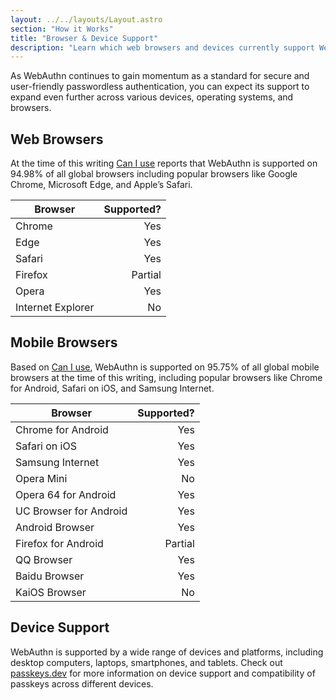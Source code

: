 ```yaml
---
layout: ../../layouts/Layout.astro
section: "How it Works"
title: "Browser & Device Support"
description: "Learn which web browsers and devices currently support WebAuthn. As WebAuthn continues to gain momentum as a standard for secure and user-friendly passwordless authentication, you can expect its support to expand even further across various devices, operating systems, and browsers."
---
```


As WebAuthn continues to gain momentum as a standard for secure and user-friendly passwordless authentication, you can expect its support to expand even further across various devices, operating systems, and browsers.

## Web Browsers
At the time of this writing [Can I use](https://caniuse.com/?search=webauthn) reports that WebAuthn is supported on 94.98% of all global browsers including popular browsers like Google Chrome, Microsoft Edge, and Apple’s Safari.

| Browser           | Supported? |
|-------------------|-----------:|
| Chrome            |        Yes |
| Edge              |        Yes |
| Safari            |        Yes |
| Firefox           |    Partial |
| Opera             |        Yes |
| Internet Explorer |         No |

## Mobile Browsers
Based on [Can I use](https://caniuse.com/?search=webauthn), WebAuthn is supported on 95.75% of all global mobile browsers at the time of this writing, including popular browsers like Chrome for Android, Safari on iOS, and Samsung Internet.

| Browser                | Supported? |
|------------------------|-----------:|
| Chrome for Android     |        Yes |
| Safari on iOS          |        Yes |
| Samsung Internet       |        Yes |
| Opera Mini             |         No |
| Opera 64 for Android   |        Yes |
| UC Browser for Android |        Yes |
| Android Browser        |        Yes |
| Firefox for Android    |    Partial |
| QQ Browser             |        Yes |
| Baidu Browser          |        Yes |
| KaiOS Browser          |         No |

## Device Support
WebAuthn is supported by a wide range of devices and platforms, including desktop computers, laptops, smartphones, and tablets. Check out [passkeys.dev](https://passkeys.dev/device-support/) for more information on device support and compatibility of passkeys across different devices.